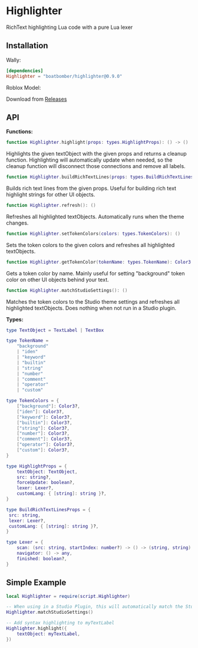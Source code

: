 # Highlighter

RichText highlighting Lua code with a pure Lua lexer

## Installation

Wally:

```toml
[dependencies]
Highlighter = "boatbomber/highlighter@0.9.0"
```

Roblox Model:

Download from [Releases](https://github.com/boatbomber/Highlighter/releases)

## API

**Functions:**

```Lua
function Highlighter.highlight(props: types.HighlightProps): () -> ()
```

Highlights the given textObject with the given props and returns a cleanup function.
Highlighting will automatically update when needed, so the cleanup function will disconnect
those connections and remove all labels.

```Lua
function Highlighter.buildRichTextLines(props: types.BuildRichTextLinesProps): { string }
```

Builds rich text lines from the given props. Useful for building rich text highlight strings for other UI objects.

```Lua
function Highlighter.refresh(): ()
```

Refreshes all highlighted textObjects. Automatically runs when the theme changes.

```Lua
function Highlighter.setTokenColors(colors: types.TokenColors): ()
```

Sets the token colors to the given colors and refreshes all highlighted textObjects.

```Lua
function Highlighter.getTokenColor(tokenName: types.TokenName): Color3
```

Gets a token color by name.
Mainly useful for setting "background" token color on other UI objects behind your text.

```Lua
function Highlighter.matchStudioSettings(): ()
```

Matches the token colors to the Studio theme settings and refreshes all highlighted textObjects.
Does nothing when not run in a Studio plugin.

**Types:**

```Lua
type TextObject = TextLabel | TextBox

type TokenName =
    "background"
    | "iden"
    | "keyword"
    | "builtin"
    | "string"
    | "number"
    | "comment"
    | "operator"
    | "custom"

type TokenColors = {
    ["background"]: Color3?,
    ["iden"]: Color3?,
    ["keyword"]: Color3?,
    ["builtin"]: Color3?,
    ["string"]: Color3?,
    ["number"]: Color3?,
    ["comment"]: Color3?,
    ["operator"]: Color3?,
    ["custom"]: Color3?,
}

type HighlightProps = {
    textObject: TextObject,
    src: string?,
    forceUpdate: boolean?,
    lexer: Lexer?,
    customLang: { [string]: string }?,
}

type BuildRichTextLinesProps = {
 src: string,
 lexer: Lexer?,
 customLang: { [string]: string }?,
}

type Lexer = {
    scan: (src: string, startIndex: number?) -> () -> (string, string),
    navigator: () -> any,
    finished: boolean?,
}
```

## Simple Example

```Lua
local Highlighter = require(script.Highlighter)

-- When using in a Studio Plugin, this will automatically match the Studio theme
Highlighter.matchStudioSettings()

-- Add syntax highlighting to myTextLabel
Highlighter.highlight({
    textObject: myTextLabel,
})
```
